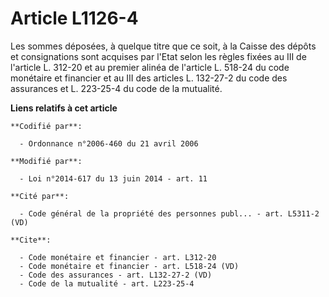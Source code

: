 # Article L1126-4

Les sommes déposées, à quelque titre que ce soit, à la Caisse des dépôts et consignations sont acquises par l'Etat selon les
règles fixées au III de l'article L. 312-20 et au premier alinéa de l'article L. 518-24 du code monétaire et financier et au
III des articles L. 132-27-2 du code des assurances et L. 223-25-4 du code de la mutualité.

**Liens relatifs à cet article**

	**Codifié par**:

	  - Ordonnance n°2006-460 du 21 avril 2006

	**Modifié par**:

	  - Loi n°2014-617 du 13 juin 2014 - art. 11

	**Cité par**:

	  - Code général de la propriété des personnes publ... - art. L5311-2 (VD)

	**Cite**:

	  - Code monétaire et financier - art. L312-20
	  - Code monétaire et financier - art. L518-24 (VD)
	  - Code des assurances - art. L132-27-2 (VD)
	  - Code de la mutualité - art. L223-25-4
